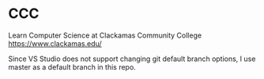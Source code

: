 # CCC
Learn Computer Science at Clackamas Community College
https://www.clackamas.edu/

Since VS Studio does not support changing git default branch options, I use master as a default branch in this repo.
